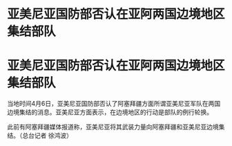 # 亚美尼亚国防部否认在亚阿两国边境地区集结部队

# 亚美尼亚国防部否认在亚阿两国边境地区集结部队

当地时间4月6日，亚美尼亚国防部否认了阿塞拜疆方面所谓亚美尼亚军队在两国边境集结的消息。亚美尼亚方面表示，在边境地区的行动是部队的例行轮换。

此前有阿塞拜疆媒体报道称，亚美尼亚将其武装力量向阿塞拜疆和亚美尼亚边境集结。（总台记者 徐鸿波）

